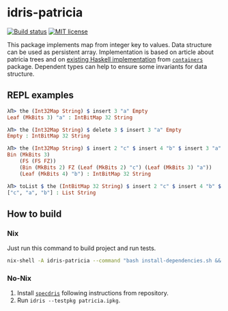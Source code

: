 # idris-patricia

[![Build status](https://secure.travis-ci.org/kowainik/idris-patricia.svg)](http://travis-ci.org/kowainik/idris-patricia)
[![MIT license](https://img.shields.io/badge/license-MIT-blue.svg)](https://github.com/kowainik/idris-patricia/blob/master/LICENSE)

This package implements map from integer key to values. Data structure can be used as persistent array. Implementation is based on article about patricia trees and on [existing Haskell implementation](https://hackage.haskell.org/package/containers-0.5.10.2/docs/Data-IntMap-Lazy.html) from [`containers`](http://hackage.haskell.org/package/containers) package. Dependent types can help to ensure some invariants for data structure.

## REPL examples

```idris
λΠ> the (Int32Map String) $ insert 3 "a" Empty
Leaf (MkBits 3) "a" : IntBitMap 32 String

λΠ> the (Int32Map String) $ delete 3 $ insert 3 "a" Empty
Empty : IntBitMap 32 String

λΠ> the (Int32Map String) $ insert 2 "c" $ insert 4 "b" $ insert 3 "a" Empty
Bin (MkBits 3)
    (FS (FS FZ))
    (Bin (MkBits 2) FZ (Leaf (MkBits 2) "c") (Leaf (MkBits 3) "a"))
    (Leaf (MkBits 4) "b") : IntBitMap 32 String

λΠ> toList $ the (IntBitMap 32 String) $ insert 2 "c" $ insert 4 "b" $ insert 3 "a" Empty
["c", "a", "b"] : List String
```

## How to build

### Nix

Just run this command to build project and run tests.

```bash
nix-shell -A idris-patricia --command "bash install-dependencies.sh && idris --testpkg patricia-nix.ipkg --idrispath dependencies/specdris/src"
```

### No-Nix

1. Install [`specdris`](https://github.com/pheymann/specdris) following instructions from repository.
2. Run `idris --testpkg patricia.ipkg`.
